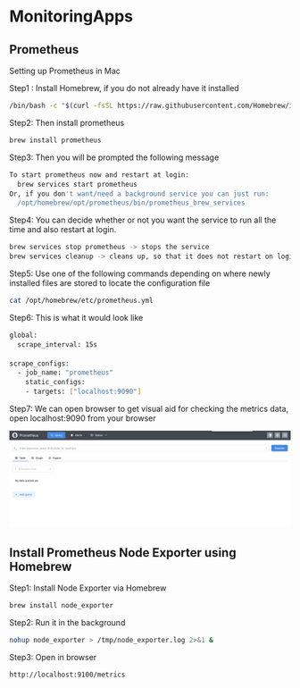 # MonitoringApps

## Prometheus

Setting up Prometheus in Mac

Step1 : Install Homebrew, if you do not already have it installed

```bash
/bin/bash -c "$(curl -fsSL https://raw.githubusercontent.com/Homebrew/install/HEAD/install.sh)"
```

Step2: Then install prometheus

```bash
brew install prometheus
```

Step3: Then you will be prompted the following message

```bash
To start prometheus now and restart at login:
  brew services start prometheus
Or, if you don't want/need a background service you can just run:
  /opt/homebrew/opt/prometheus/bin/prometheus_brew_services
```

Step4: You can decide whether or not you want the service to run all the time and also restart at login.

```bash
brew services stop prometheus -> stops the service
brew services cleanup -> cleans up, so that it does not restart on login
```

Step5: Use one of the following commands depending on where newly installed files are stored to locate the configuration file

```bash
cat /opt/homebrew/etc/prometheus.yml 
```

Step6: This is what it would look like

```bash
global:
  scrape_interval: 15s

scrape_configs:
  - job_name: "prometheus"
    static_configs:
    - targets: ["localhost:9090"]
```

Step7: We can open browser to get visual aid for checking the metrics data, open localhost:9090 from your browser

![alt text](image.png)


## Install Prometheus Node Exporter using Homebrew

Step1: Install Node Exporter via Homebrew

```bash
brew install node_exporter
```

Step2: Run it in the background

```bash
nohup node_exporter > /tmp/node_exporter.log 2>&1 &
```

Step3: Open in browser

```bash
http://localhost:9100/metrics
```
